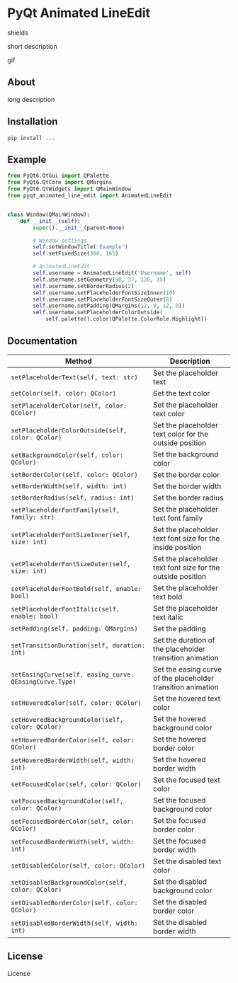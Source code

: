 # PyQt Animated LineEdit

shields

short description

gif

## About

long description

## Installation

```
pip install ...
```

## Example

```python
from PyQt6.QtGui import QPalette
from PyQt6.QtCore import QMargins
from PyQt6.QtWidgets import QMainWindow
from pyqt_animated_line_edit import AnimatedLineEdit


class Window(QMainWindow):
    def __init__(self):
        super().__init__(parent=None)

        # Window settings
        self.setWindowTitle('Example')
        self.setFixedSize(300, 165)

        # AnimatedLineEdit
        self.username = AnimatedLineEdit('Username', self)
        self.username.setGeometry(90, 37, 120, 35)
        self.username.setBorderRadius(2)
        self.username.setPlaceholderFontSizeInner(10)
        self.username.setPlaceholderFontSizeOuter(8)
        self.username.setPadding(QMargins(12, 0, 12, 0))
        self.username.setPlaceholderColorOutside(
            self.palette().color(QPalette.ColorRole.Highlight))
```

## Documentation

| Method                                                  | Description                                                  |
|---------------------------------------------------------|--------------------------------------------------------------|
| `setPlaceholderText(self, text: str)`                   | Set the placeholder text                                     |
| `setColor(self, color: QColor)`                         | Set the text color                                           |
| `setPlaceholderColor(self, color: QColor)`              | Set the placeholder text color                               |
| `setPlaceholderColorOutside(self, color: QColor)`       | Set the placeholder text color for the outside position      |
| `setBackgroundColor(self, color: QColor)`               | Set the background color                                     |
| `setBorderColor(self, color: QColor)`                   | Set the border color                                         |
| `setBorderWidth(self, width: int)`                      | Set the border width                                         |
| `setBorderRadius(self, radius: int)`                    | Set the border radius                                        |
| `setPlaceholderFontFamily(self, family: str)`           | Set the placeholder text font family                         |
| `setPlaceholderFontSizeInner(self, size: int)`          | Set the placeholder text font size for the inside position   |
| `setPlaceholderFontSizeOuter(self, size: int)`          | Set the placeholder text font size for the outside position  |
| `setPlaceholderFontBold(self, enable: bool)`            | Set the placeholder text bold                                |
| `setPlaceholderFontItalic(self, enable: bool)`          | Set the placeholder text italic                              |
| `setPadding(self, padding: QMargins)`                   | Set the padding                                              |
| `setTransitionDuration(self, duration: int)`            | Set the duration of the placeholder transition animation     |
| `setEasingCurve(self, easing_curve: QEasingCurve.Type)` | Set the easing curve of the placeholder transition animation |
| `setHoveredColor(self, color: QColor)`                  | Set the hovered text color                                   |
| `setHoveredBackgroundColor(self, color: QColor)`        | Set the hovered background color                             |
| `setHoveredBorderColor(self, color: QColor)`            | Set the hovered border color                                 |
| `setHoveredBorderWidth(self, width: int)`               | Set the hovered border width                                 |
| `setFocusedColor(self, color: QColor)`                  | Set the focused text color                                   |
| `setFocusedBackgroundColor(self, color: QColor)`        | Set the focused background color                             |
| `setFocusedBorderColor(self, color: QColor)`            | Set the focused border color                                 |
| `setFocusedBorderWidth(self, width: int)`               | Set the focused border width                                 |
| `setDisabledColor(self, color: QColor)`                 | Set the disabled text color                                  |
| `setDisabledBackgroundColor(self, color: QColor)`       | Set the disabled background color                            |
| `setDisabledBorderColor(self, color: QColor)`           | Set the disabled border color                                |
| `setDisabledBorderWidth(self, width: int)`              | Set the disabled border width                                |

## License

License
